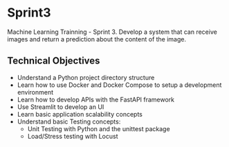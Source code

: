 # Sprint3
Machine Learning Trainning - Sprint 3. Develop a system that can receive images and return a prediction about the content of the image.

## Technical Objectives
* Understand a Python project directory structure 
* Learn how to use Docker and Docker Compose to setup a development environment
* Learn how to develop APIs with the FastAPI framework
* Use Streamlit to develop an UI
* Learn basic application scalability concepts
* Understand basic Testing concepts:
    * Unit Testing with Python and the unittest package
    * Load/Stress testing with Locust

